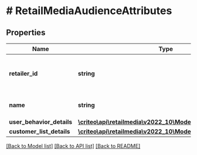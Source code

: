 # # RetailMediaAudienceAttributes

## Properties

Name | Type | Description | Notes
------------ | ------------- | ------------- | -------------
**retailer_id** | **string** | ID of the retailer associated with this audience |
**name** | **string** | Name of the audience. |
**user_behavior_details** | [**\criteo\api\retailmedia\v2022_10\Model\UserBehaviorDetails**](UserBehaviorDetails.md) |  | [optional]
**customer_list_details** | [**\criteo\api\retailmedia\v2022_10\Model\CustomerListDetails**](CustomerListDetails.md) |  | [optional]

[[Back to Model list]](../../README.md#models) [[Back to API list]](../../README.md#endpoints) [[Back to README]](../../README.md)

